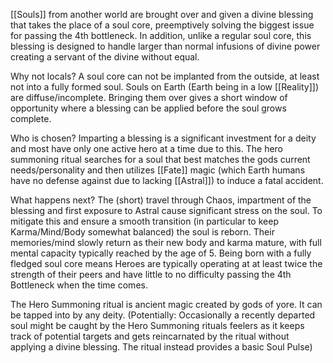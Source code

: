 
[[Souls]] from another world are brought over and given a divine blessing that takes the place of a soul core, preemptively solving the biggest issue for passing the 4th bottleneck. In addition, unlike a regular soul core, this blessing is designed to handle larger than normal infusions of divine power creating a servant of the divine without equal.

Why not locals?
	A soul core can not be implanted from the outside, at least not into a fully formed soul. Souls on Earth (Earth being in a low [[Reality]]) are diffuse/incomplete. Bringing them over gives a short window of opportunity where a blessing can be applied before the soul grows complete.

Who is chosen?
	Imparting a blessing is a significant investment for a deity and most have only one active hero at a time due to this. The hero summoning ritual searches for a soul that best matches the gods current needs/personality and then utilizes [[Fate]] magic (which Earth humans have no defense against due to lacking [[Astral]]) to induce a fatal accident.

What happens next?
	The (short) travel through Chaos, impartment of the blessing and first exposure to Astral cause significant stress on the soul. To mitigate this and ensure a smooth transition (in particular to keep Karma/Mind/Body somewhat balanced) the soul is reborn. Their memories/mind slowly return as their new body and karma mature, with full mental capacity typically reached by the age of 5. Being born with a fully fledged soul core means Heroes are typically operating at at least twice the strength of their peers and have little to no difficulty passing the 4th Bottleneck when the time comes.

The Hero Summoning ritual is ancient magic created by gods of yore. It can be tapped into by any deity. (Potentially: Occasionally a recently departed soul might be caught by the Hero Summoning rituals feelers as it keeps track of potential targets and gets reincarnated by the ritual without applying a divine blessing. The ritual instead provides a basic Soul Pulse)